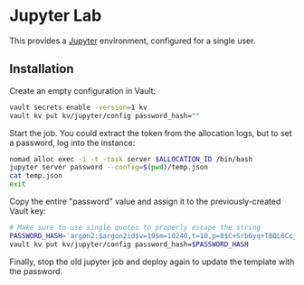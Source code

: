 # Jupyter Lab

This provides a [Jupyter](https://jupyter.org) environment, configured for a single user.

## Installation

Create an empty configuration in Vault:

```bash
vault secrets enable -version=1 kv
vault kv put kv/jupyter/config password_hash=""
```

Start the job. You could extract the token from the allocation logs, but to set a password, log into the instance:

```bash
nomad alloc exec -i -t -task server $ALLOCATION_ID /bin/bash
jupyter server password --config=$(pwd)/temp.json
cat temp.json
exit
```

Copy the entire "password" value and assign it to the previously-created Vault key:

```bash
# Make sure to use single quotes to properly escape the string
PASSWORD_HASH='argon2:$argon2id$v=19$m=10240,t=10,p=8$C+Srb6yq+TBQL6CcjaAehA$SylbTqzEA6HKc5vE4UpXmDGwyEYsyLlv6jDkcOsaw+4'
vault kv put kv/jupyter/config password_hash=$PASSWORD_HASH
```

Finally, stop the old jupyter job and deploy again to update the template with the password.
